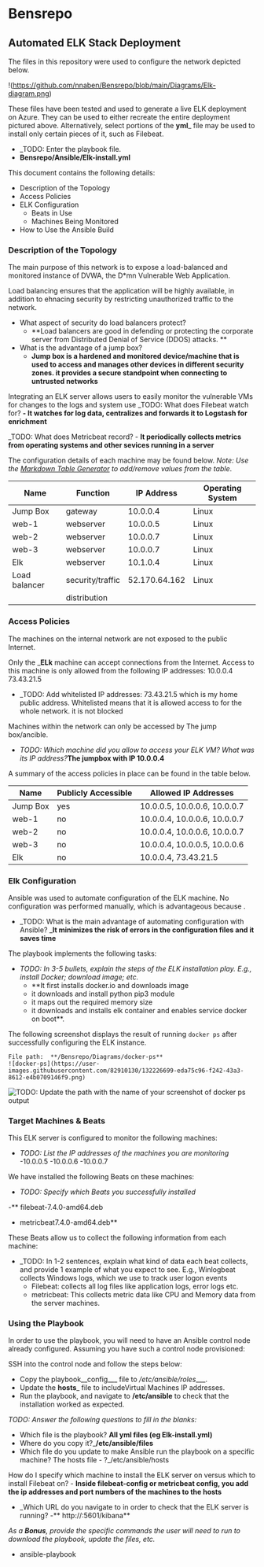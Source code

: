 # Bensrepo

## Automated ELK Stack Deployment

The files in this repository were used to configure the network depicted below.	

!(https://github.com/nnaben/Bensrepo/blob/main/Diagrams/Elk-diagram.png)

These files have been tested and used to generate a live ELK deployment on Azure. They can be used to either recreate the entire deployment pictured above. Alternatively, select portions of the __yml___ file may be used to install only certain pieces of it, such as Filebeat.

  - _TODO: Enter the playbook file.
  - **Bensrepo/Ansible/Elk-install.yml**

This document contains the following details:
- Description of the Topology
- Access Policies
- ELK Configuration
  - Beats in Use
  - Machines Being Monitored
- How to Use the Ansible Build


### Description of the Topology

The main purpose of this network is to expose a load-balanced and monitored instance of DVWA, the D*mn Vulnerable Web Application.

Load balancing ensures that the application will be highly available, in addition to ehnacing security by restricting unauthorized traffic to the network.

- What aspect of security do load balancers protect?
	- **Load balancers are good in defending or protecting the corporate server from Distributed Denial of Service (DDOS) attacks.
**
-  What is the advantage of a jump box?
	- **Jump box is a hardened and monitored device/machine that is used to access and manages other devices in different security zones. it provides a secure standpoint when 		connecting to untrusted networks**

Integrating an ELK server allows users to easily monitor the vulnerable VMs for changes to the logs and system use
 _TODO: What does Filebeat watch for?
	**- It watches for log data, centralizes and forwards it to Logstash for enrichment**

 _TODO: What does Metricbeat record?
	- **It periodically collects metrics from operating systems and other sevices running in a server**

The configuration details of each machine may be found below.
_Note: Use the [Markdown Table Generator](http://www.tablesgenerator.com/markdown_tables) to add/remove values from the table_.

| Name        | Function        | IP Address  | Operating System|
|-------------|-----------------|-------------|-----------------|
| Jump Box    | gateway         |10.0.0.4     | Linux           |
| web-1       | webserver       |10.0.0.5     | Linux           |
| web-2       | webserver       |10.0.0.7     | Linux           |
| web-3       | webserver       |10.0.0.7     | Linux           |
| Elk         | webserver       |10.1.0.4     | Linux           |
|Load balancer| security/traffic|52.170.64.162| Linux           |
|	      |    distribution |             |	                |

### Access Policies

The machines on the internal network are not exposed to the public Internet. 

Only the ___ELk__ machine can accept connections from the Internet. Access to this machine is only allowed from the following IP addresses: 10.0.0.4 73.43.21.5  

- _TODO: Add whitelisted IP addresses: 73.43.21.5 which is my home public address. Whitelisted means that it is allowed access to for the whole network. it is not blocked
    
	
Machines within the network can only be accessed by The jump box/ancible.

- _TODO: Which machine did you allow to access your ELK VM? What was its IP address?_**The jumpbox with IP 10.0.0.4**

A summary of the access policies in place can be found in the table below.

| Name     | Publicly Accessible | Allowed IP Addresses |
|----------|---------------------|----------------------|
| Jump Box | yes                 | 10.0.0.5, 10.0.0.6, 10.0.0.7|
|  web-1   | no                  | 10.0.0.4, 10.0.0.6, 10.0.0.7|
|  web-2   | no                  | 10.0.0.4, 10.0.0.6, 10.0.0.7|
|  web-3   | no                  | 10.0.0.4, 10.0.0.5, 10.0.0.6|
|  Elk     | no                  | 10.0.0.4, 73.43.21.5|

### Elk Configuration

Ansible was used to automate configuration of the ELK machine. No configuration was performed manually, which is advantageous because .
- _TODO: What is the main advantage of automating configuration with Ansible?
	_**It minimizes the risk of errors in the configuration files and it saves time**

The playbook implements the following tasks:
- _TODO: In 3-5 bullets, explain the steps of the ELK installation play. E.g., install Docker; download image; etc._
	- **It first installs docker.io and downloads image
	- it downloads and install python pip3 module
	- it maps out the required memory size
	- it downloads and installs elk container and enables service docker on boot**.

The following screenshot displays the result of running `docker ps` after successfully configuring the ELK instance.

	File path:  **/Bensrepo/Diagrams/docker-ps**
	![docker-ps](https://user-images.githubusercontent.com/82910130/132226699-eda75c96-f242-43a3-8612-e4b0709146f9.png)




![TODO: Update the path with the name of your screenshot of docker ps output](Images/docker_ps_output.png)

### Target Machines & Beats
This ELK server is configured to monitor the following machines:
- _TODO: List the IP addresses of the machines you are monitoring_
	-10.0.0.5
	-10.0.0.6
	-10.0.0.7

We have installed the following Beats on these machines:
- _TODO: Specify which Beats you successfully installed_

 -** filebeat-7.4.0-amd64.deb
 - metricbeat7.4.0-amd64.deb**

These Beats allow us to collect the following information from each machine:
- _TODO: In 1-2 sentences, explain what kind of data each beat collects, and provide 1 example of what you expect to see. E.g., Winlogbeat collects Windows logs, which we use to track user logon events
 	- Filebeat: collects all log files like application logs, error logs etc.
 	- metricbeat: This collects metric data like CPU and Memory data from the server machines.

### Using the Playbook
In order to use the playbook, you will need to have an Ansible control node already configured. Assuming you have such a control node provisioned: 

SSH into the control node and follow the steps below:
- Copy the playbook__config___ file to _/etc/ansible/roles____.
- Update the __hosts___ file to includeVirtual Machines IP addresses.
- Run the playbook, and navigate to __/etc/ansible__ to check that the installation worked as expected.

_TODO: Answer the following questions to fill in the blanks:_
-  Which file is the playbook? **All yml files (eg Elk-install.yml)**
-  Where do you copy it?_**/etc/ansible/files**
-  Which file do you update to make Ansible run the playbook on a specific machine? The hosts file - ?_/etc/ansible/hosts

How do I specify which machine to install the ELK server on versus which to install Filebeat on?
	- **Inside filebeat-config or metricbeat config, you add the ip addresses and port numbers of the machines to the hosts**
- _Which URL do you navigate to in order to check that the ELK server is running?
	-** http://<Public Ip>:5601/kibana**

_As a **Bonus**, provide the specific commands the user will need to run to download the playbook, update the files, etc._
- ansible-playbook <NAME OF PLAYBOOK.yml>
